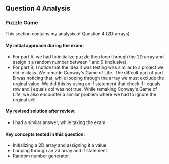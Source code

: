 ## Question 4 Analysis
### Puzzle Game

This section contains my analysis of Question 4 (2D arrays):

#### My initial approach during the exam:
- For part A, we had to initialize puzzle then loop through the 2D array and assign it a random number between 1 and 9 (inclusive). 
- For part B, I notice that the idea it was testing was similar to a project we did in class. We remade Conway's Game of Life. The diffcult part of part B was noticing that, while looping through the array we must exclude the orginal value. We did this by using an if statement that check if i equals row and j equals col was not true. While remaking Conway's Game of Life, we also encounter a similar problem where we had to ignore the orginal cell. 
  
#### My revised solution after review:
- I had a similar answer, while taking the exam.
  
#### Key concepts tested in this question:
- Initializing a 2D array and assigning it a value.
- Looping through an 2d array and if statement.
- Random number generator.

